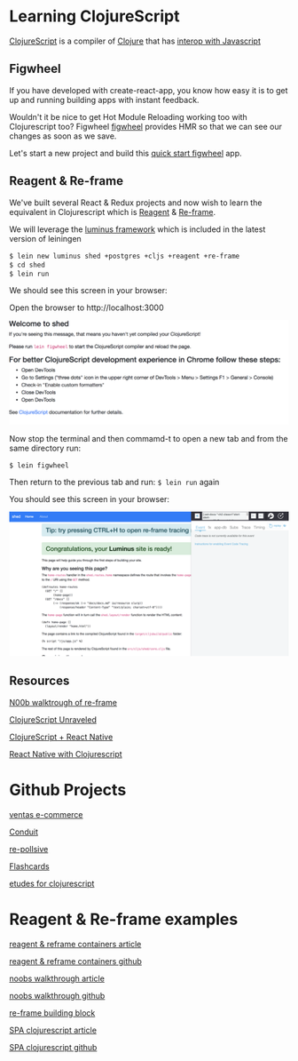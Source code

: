# Learning ClojureScript

[ClojureScript](https://clojurescript.org/) is a compiler of [Clojure](learning_clojure.md) that has [interop with Javascript](https://kanaka.github.io/clojurescript/web/synonym.html)

## Figwheel

If you have developed with create-react-app, you know how easy it is to get up and running building apps with instant feedback.

Wouldn't it be nice to get Hot Module Reloading working too with Clojurescript too? Figwheel [figwheel](https://github.com/bhauman/lein-figwheel) provides HMR so that we can see our changes as soon as we save.

Let's start a new project and build this [quick start figwheel](https://github.com/bhauman/lein-figwheel/wiki/Quick-Start) app.

## Reagent & Re-frame

We've built several React & Redux projects and now wish to learn the equivalent in Clojurescript which is [Reagent](https://reagent-project.github.io/) & [Re-frame](https://github.com/Day8/re-frame).  

We will leverage the [luminus framework](http://www.luminusweb.net/) which is included in the latest version of leiningen

```
$ lein new luminus shed +postgres +cljs +reagent +re-frame
$ cd shed
$ lein run
```

We should see this screen in your browser:

Open the browser to http://localhost:3000

![alt text](progress/clojure.png)

Now stop the terminal and then commamd-t to open a new tab and from the same directory run:

```
$ lein figwheel
```

Then return to the previous tab and run: ```$ lein run``` again

You should see this screen in your browser:

![alt text](progress/clojurescript.png)

## Resources

[N00b walktrough of re-frame](http://www.multunus.com/blog/2016/02/noobs-walkthrough-re-frame-app/)

[ClojureScript Unraveled](http://funcool.github.io/clojurescript-unraveled/)

[ClojureScript + React Native](http://cljsrn.org/)

[React Native with Clojurescript](https://github.com/gphilipp/react-native-with-clojurescrip)

# Github Projects  
[ventas e-commerce](https://github.com/JoelSanchez/ventas)

[Conduit](https://github.com/jacekschae/conduit)

[re-pollsive](https://github.com/gadfly361/re-pollsive)

[Flashcards](https://github.com/alexanderjamesking/flashcards)

[etudes for clojurescript](https://github.com/jdeisenberg/etudes-for-clojurescript)

# Reagent & Re-frame examples

[reagent & reframe containers article ](https://medium.com/@kirill.ishanov/using-containers-with-reagent-and-re-frame-ba88c481335d)

[reagent & reframe containers github](https://github.com/kishanov/reagent-containers-demo)

[noobs walkthrough article](http://www.multunus.com/blog/2016/02/noobs-walkthrough-re-frame-app/)

[noobs walkthrough github](https://github.com/tacticiankerala/re-frame-sample-app)

[re-frame building block](https://purelyfunctional.tv/guide/re-frame-building-blocks/)

[SPA clojurescript article](https://www.exoscale.com/syslog/single-page-application-with-clojurescript-and-reframe/)

[SPA clojurescript github](https://github.com/exoscale/ping-times)
